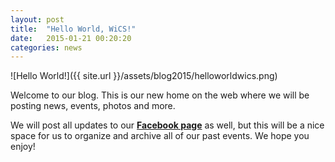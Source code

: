 ```yaml
---
layout: post
title:  "Hello World, WiCS!"
date:   2015-01-21 00:20:20
categories: news
---
```


![Hello World!]({{ site.url }}/assets/blog2015/helloworldwics.png)

Welcome to our blog. This is our new home on the web where we will be posting news, events, photos and more.

We will post all updates to our [**Facebook page**][fblink] as well, but this will be a nice space for us to organize and archive all of our past events. We hope you enjoy!

[fblink]:	https://www.facebook.com/CUWICS
